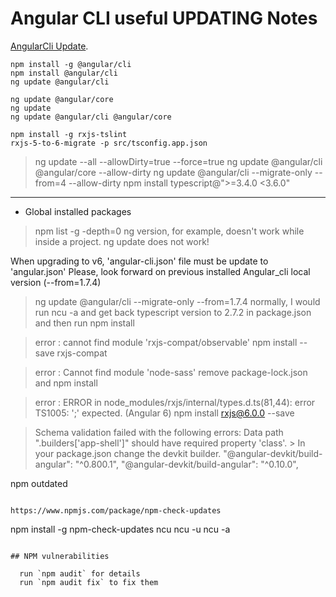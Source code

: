 # Angular CLI useful **UPDATING** Notes

[AngularCli Update](https://update.angular.io/ "AngularCli Update").

~~~~node
npm install -g @angular/cli
npm install @angular/cli
ng update @angular/cli

ng update @angular/core
ng update
ng update @angular/cli @angular/core

npm install -g rxjs-tslint
rxjs-5-to-6-migrate -p src/tsconfig.app.json
~~~~

> ng update --all --allowDirty=true --force=true
> ng update @angular/cli @angular/core --allow-dirty
> ng update @angular/cli --migrate-only --from=4 --allow-dirty
> npm install typescript@">=3.4.0 <3.6.0"

------------------------------------------------------------------

* Global installed packages

>npm list -g -depth=0
ng version, for example, doesn't work while inside a project.
>ng update does not work!

When upgrading to v6, 'angular-cli.json' file must be update to 'angular.json'
Please, look forward on previous installed  Angular_cli local version (--from=1.7.4)

> ng update @angular/cli --migrate-only --from=1.7.4
> normally, I would run ncu -a and get back typescript version to 2.7.2 in package.json and then run npm install

> error : cannot find module 'rxjs-compat/observable'
>npm install --save rxjs-compat

> error : Cannot find module 'node-sass'
> remove package-lock.json and npm install

> error : ERROR in node_modules/rxjs/internal/types.d.ts(81,44): error TS1005: ';' expected. (Angular 6)
> npm install rxjs@6.0.0 --save

> Schema validation failed with the following errors:
  Data path ".builders['app-shell']" should have required property 'class'.
    > In your package.json change the devkit builder.
    "@angular-devkit/build-angular": "^0.800.1",
    "@angular-devkit/build-angular": "^0.10.0",

npm outdated
~~~~

https://www.npmjs.com/package/npm-check-updates
~~~~
npm install -g npm-check-updates
ncu
ncu -u
ncu -a
~~~~

## NPM vulnerabilities

  run `npm audit` for details
  run `npm audit fix` to fix them
